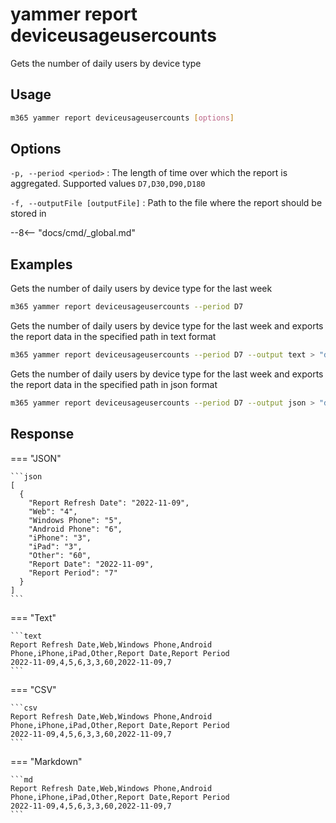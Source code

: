 # yammer report deviceusageusercounts

Gets the number of daily users by device type

## Usage

```sh
m365 yammer report deviceusageusercounts [options]
```

## Options

`-p, --period <period>`
: The length of time over which the report is aggregated. Supported values `D7,D30,D90,D180`

`-f, --outputFile [outputFile]`
: Path to the file where the report should be stored in

--8<-- "docs/cmd/_global.md"

## Examples

Gets the number of daily users by device type for the last week

```sh
m365 yammer report deviceusageusercounts --period D7
```

Gets the number of daily users by device type for the last week and exports the report data in the specified path in text format

```sh
m365 yammer report deviceusageusercounts --period D7 --output text > "deviceusageusercounts.txt"
```

Gets the number of daily users by device type for the last week and exports the report data in the specified path in json format

```sh
m365 yammer report deviceusageusercounts --period D7 --output json > "deviceusageusercounts.json"
```

## Response

=== "JSON"

    ```json
    [
      {
        "Report Refresh Date": "2022-11-09",
        "Web": "4",
        "Windows Phone": "5",
        "Android Phone": "6",
        "iPhone": "3",
        "iPad": "3",
        "Other": "60",
        "Report Date": "2022-11-09",
        "Report Period": "7"
      }
    ]
    ```

=== "Text"

    ```text
    Report Refresh Date,Web,Windows Phone,Android Phone,iPhone,iPad,Other,Report Date,Report Period
    2022-11-09,4,5,6,3,3,60,2022-11-09,7
    ```

=== "CSV"

    ```csv
    Report Refresh Date,Web,Windows Phone,Android Phone,iPhone,iPad,Other,Report Date,Report Period
    2022-11-09,4,5,6,3,3,60,2022-11-09,7
    ```

=== "Markdown"

    ```md
    Report Refresh Date,Web,Windows Phone,Android Phone,iPhone,iPad,Other,Report Date,Report Period
    2022-11-09,4,5,6,3,3,60,2022-11-09,7
    ```
